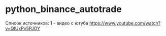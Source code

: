 # python_binance_autotrade


Список источников:
1 - видео с ютуба https://www.youtube.com/watch?v=QIUxPv5PJOY
